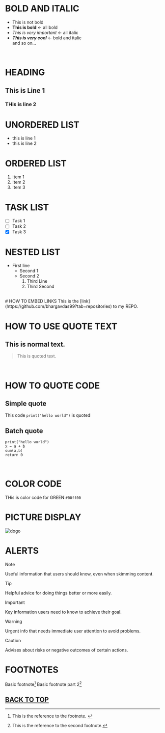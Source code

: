 <a name = "myTop"> </a>
# BOLD AND ITALIC
- This is not bold
- **This is bold** <- all bold
- *This is very important* <- all italic
- ***This is very cool*** <- bold and italic<br>
and so on...
<br>

# HEADING 
## This is Line 1
### THis is line 2


# UNORDERED LIST
- this is line 1
- this is line 2
  
# ORDERED LIST
1. Item 1
2. Item 2
3. Item 3


# TASK LIST
- [ ] Task 1
- [ ] Task 2
- [x] Task 3

# NESTED LIST
- First line
  - Second 1
  - Second 2 
    1. Third Line
    2. Third Second

<br>
# HOW TO EMBED LINKS
This is the [link](https://github.com/bhargavdas99?tab=repositories) to my REPO.


# HOW TO USE QUOTE TEXT
 ## This is normal text.
 > This is quoted text.
<br>

# HOW TO QUOTE CODE
## Simple quote
  This code `print("hello world")` is quoted
## Batch quote
  ```
  print("hello world")
  x = a + b
  sum(a,b)
  return 0
  ```
<br>


# COLOR CODE
THis is color code for GREEN `#00ff00`
<br>

# PICTURE DISPLAY
<picture>
<img src="https://www.pawlovetreats.com/cdn/shop/articles/pembroke-welsh-corgi-puppy_600x.jpg?v=1628638716" alt="dogo" />
</picture>
<br>

# ALERTS
> [!NOTE]
> Useful information that users should know, even when skimming content.

> [!TIP]
> Helpful advice for doing things better or more easily.

> [!IMPORTANT]
> Key information users need to know to achieve their goal.

> [!WARNING]
> Urgent info that needs immediate user attention to avoid problems.

> [!CAUTION]
> Advises about risks or negative outcomes of certain actions.


# FOOTNOTES
Basic footnote[^1]
Basic footnote part 2[^2]

[^1]: This is the reference to the footnote. <!-- This will always appear at the bottom of the page -->
[^2]: This is the reference to the second footnote.

## [BACK TO TOP](#myTop)








